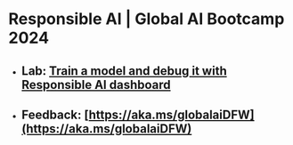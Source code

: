 # Responsible AI | Global AI Bootcamp 2024

- ## Lab: [Train a model and debug it with Responsible AI dashboard](https://learn.microsoft.com/en-us/training/modules/train-model-debug-with-responsible-ai-dashboard-azure-machine-learning/)

- ## Feedback: [https://aka.ms/globalaiDFW](https://aka.ms/globalaiDFW)
